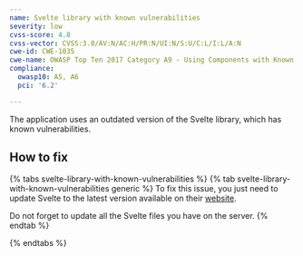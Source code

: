 ```yaml
---
name: Svelte library with known vulnerabilities
severity: low
cvss-score: 4.8
cvss-vector: CVSS:3.0/AV:N/AC:H/PR:N/UI:N/S:U/C:L/I:L/A:N
cwe-id: CWE-1035
cwe-name: OWASP Top Ten 2017 Category A9 - Using Components with Known Vulnerabilities
compliance:
  owasp10: A5, A6
  pci: '6.2'

---            
```


The application uses an outdated version of the Svelte library, which has known vulnerabilities.

## How to fix

{% tabs svelte-library-with-known-vulnerabilities %}
{% tab svelte-library-with-known-vulnerabilities generic %}
To fix this issue, you just need to update Svelte to the latest version available on their [website](https://svelte.dev/).

Do not forget to update all the Svelte files you have on the server.
{% endtab %}

{% endtabs %}
